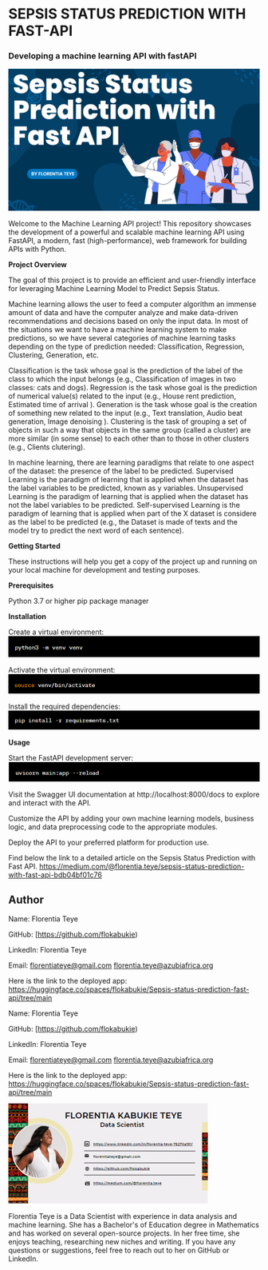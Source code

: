 # **SEPSIS STATUS PREDICTION WITH FAST-API**
### Developing a machine learning API with fastAPI


![image](api6.png)



Welcome to the Machine Learning API project! This repository showcases the development of a powerful and scalable machine learning API using FastAPI, a modern, fast (high-performance), web framework for building APIs with Python.

**Project Overview**

The goal of this project is to provide an efficient and user-friendly interface for leveraging  Machine Learning Model to Predict Sepsis Status. 

Machine learning allows the user to feed a computer algorithm an immense amount of data and have the computer analyze and make data-driven recommendations and decisions based on only the input data. In most of the situations we want to have a machine learning system to make predictions, so we have several categories of machine learning tasks depending on the type of prediction needed: Classification, Regression, Clustering, Generation, etc.

Classification is the task whose goal is the prediction of the label of the class to which the input belongs (e.g., Classification of images in two classes: cats and dogs). Regression is the task whose goal is the prediction of numerical value(s) related to the input (e.g., House rent prediction, Estimated time of arrival ). Generation is the task whose goal is the creation of something new related to the input (e.g., Text translation, Audio beat generation, Image denoising ). Clustering is the task of grouping a set of objects in such a way that objects in the same group (called a cluster) are more similar (in some sense) to each other than to those in other clusters (e.g., Clients clutering).

In machine learning, there are learning paradigms that relate to one aspect of the dataset: the presence of the label to be predicted. Supervised Learning is the paradigm of learning that is applied when the dataset has the label variables to be predicted, known as y variables. Unsupervised Learning is the paradigm of learning that is applied when the dataset has not the label variables to be predicted. Self-supervised Learning is the paradigm of learning that is applied when part of the X dataset is considere as the label to be predicted (e.g., the Dataset is made of texts and the model try to predict the next word of each sentence).

**Getting Started**

These instructions will help you get a copy of the project up and running on your local machine for development and testing purposes.

**Prerequisites**

Python 3.7 or higher
pip package manager

**Installation**

Create a virtual environment:
![image](api2.png)

Activate the virtual environment:
![image](api3.png)

Install the required dependencies:
![image](api4.png)

**Usage**

Start the FastAPI development server:
![image](api5.png)

Visit the Swagger UI documentation at http://localhost:8000/docs to explore and interact with the API.

Customize the API by adding your own machine learning models, business logic, and data preprocessing code to the appropriate modules.

Deploy the API to your preferred platform for production use.



Find below the link to a detailed article on the Sepsis Status Prediction with Fast API.
https://medium.com/@florentia.teye/sepsis-status-prediction-with-fast-api-bdb04bf01c76
 
 ## Author
 Name: Florentia Teye

GitHub: [https://github.com/flokabukie)

LinkedIn: Florentia Teye

Email: florentiateye@gmail.com florentia.teye@azubiafrica.org

Here is the link to the deployed app: https://huggingface.co/spaces/flokabukie/Sepsis-status-prediction-fast-api/tree/main

 Name: Florentia Teye

GitHub: [https://github.com/flokabukie)

LinkedIn: Florentia Teye

Email: florentiateye@gmail.com florentia.teye@azubiafrica.org


Here is the link to the deployed app: https://huggingface.co/spaces/flokabukie/Sepsis-status-prediction-fast-api/tree/main

 ![image](signature.png)


Florentia Teye is a Data Scientist with experience in data analysis and machine learning. She has a Bachelor's of Education degree in Mathematics and has worked on several open-source projects. In her free time, she enjoys teaching, researching new niches and writing. If you have any questions or suggestions, feel free to reach out to her on GitHub or LinkedIn.



